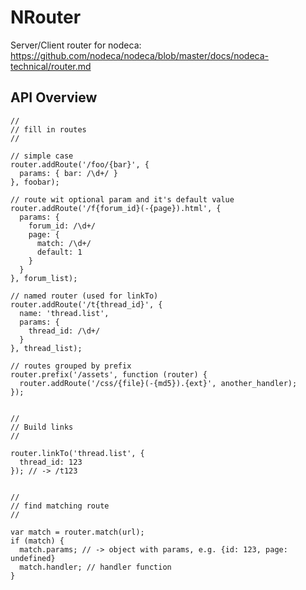 NRouter
=======

Server/Client router for nodeca:
https://github.com/nodeca/nodeca/blob/master/docs/nodeca-technical/router.md

API Overview
------------


```
//
// fill in routes
//

// simple case
router.addRoute('/foo/{bar}', {
  params: { bar: /\d+/ }
}, foobar);

// route wit optional param and it's default value
router.addRoute('/f{forum_id}(-{page}).html', {
  params: {
    forum_id: /\d+/
    page: {
      match: /\d+/
      default: 1
    }
  }
}, forum_list);

// named router (used for linkTo)
router.addRoute('/t{thread_id}', {
  name: 'thread.list',
  params: {
    thread_id: /\d+/
  }
}, thread_list);

// routes grouped by prefix
router.prefix('/assets', function (router) {
  router.addRoute('/css/{file}(-{md5}).{ext}', another_handler);
});


//
// Build links
//

router.linkTo('thread.list', {
  thread_id: 123
}); // -> /t123


//
// find matching route
//

var match = router.match(url);
if (match) {
  match.params; // -> object with params, e.g. {id: 123, page: undefined}
  match.handler; // handler function
}
```
